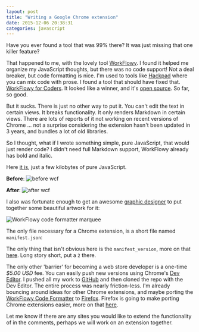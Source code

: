 ```yaml
---
layout: post
title: "Writing a Google Chrome extension"
date: 2015-12-06 20:38:31
categories: javascript
---
```


Have you ever found a tool that was 99% there? It was just missing that one killer feature?

That happened to me, with the lovely tool [WorkFlowy](https://workflowy.com/). I found it helped me organize my JavaScript thoughts, but there was no code support! Not a deal breaker, but code formatting is nice. I'm used to tools like [Hackpad](https://hackpad.com) where you can mix code with prose. I found a tool that should have fixed that. [WorkFlowy for Coders](https://chrome.google.com/webstore/detail/workflowy-for-coders/hogpngcijkfmbfijfkaapeejhijipddp?hl=en-GB). It looked like a winner, and it's [open source](https://github.com/medovob/workflowy-for-coders). So far, so good.

But it sucks. There is just no other way to put it. You can't edit the text in certain views. It breaks functionality. It only renders Markdown in certain views. There are lots of reports of it not working on recent versions of Chrome ... not a surprise considering the extension hasn't been updated in 3 years, and bundles a lot of old libraries.

So I thought, what if I wrote something simple, pure JavaScript, that would just render code? I didn't need full Markdown support, WorkFlowy already has bold and italic.

Here [it is](https://github.com/ryanpcmcquen/workflowyCodeFormatter), just a few kilobytes of pure JavaScript.

**Before**:
![before wcf](https://raw.githubusercontent.com/ryanpcmcquen/workflowyCodeFormatter/master/before_WCF__1.jpg)

**After**:
![after wcf](https://raw.githubusercontent.com/ryanpcmcquen/workflowyCodeFormatter/master/after_WCF__1.jpg)

I also was fortunate enough to get an awesome [graphic designer](http://www.corriblair.com/) to put together some beautiful artwork for it:

![WorkFlowy code formatter marquee](https://raw.githubusercontent.com/ryanpcmcquen/workflowyCodeFormatter/master/wcf_marquee.png)

The only file necessary for a Chrome extension, is a short file named `manifest.json`:

<script src="https://gist-it.appspot.com/https://github.com/ryanpcmcquen/workflowyCodeFormatter/blob/master/manifest.json"></script>

The only thing that isn't obvious here is the `manifest_version`, more on that [here](https://developer.chrome.com/extensions/manifestVersion). Long story short, put a `2` there.

The only other 'barrier' for becoming a web store developer is a one-time *$5.00 USD* fee. You can easily push new versions using Chrome's [Dev Editor](https://chrome.google.com/webstore/detail/chrome-dev-editor-develop/pnoffddplpippgcfjdhbmhkofpnaalpg?hl=en). I pushed all my work to [GitHub](https://github.com/) and then cloned the repo with the Dev Editor. The entire process was nearly friction-less. I'm already bouncing around ideas for other Chrome extensions, and maybe porting the [WorkFlowy Code Formatter](https://github.com/ryanpcmcquen/workflowyCodeFormatter) to [Firefox](https://www.mozilla.org/en-US/firefox/desktop/). Firefox is going to make porting Chrome extensions easier, more on that [here](https://hacks.mozilla.org/2015/10/porting-chrome-extensions-to-firefox-with-webextensions/).

Let me know if there are any sites you would like to extend the functionality of in the comments, perhaps we will work on an extension together.

